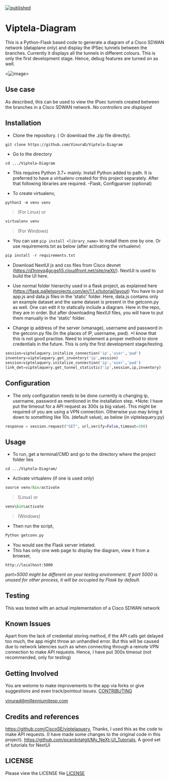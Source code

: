 [![published](https://static.production.devnetcloud.com/codeexchange/assets/images/devnet-published.svg)](https://developer.cisco.com/codeexchange/github/repo/VinuraD/Viptela-Diagram)

# Viptela-Diagram
This is a Python-Flask based code to generate a diagram of a Cisco SDWAN network (dataplane only) and display the IPSec tunnels between the branches. Currently it displays all the tunnels in different colours. This is only the first development stage. Hence, debug features are turned on as well.

<![image](https://user-images.githubusercontent.com/31266374/97273812-cf0fb080-1859-11eb-85fb-7c892b4a1bfd.png)>


## Use case
As described, this can be used to view the IPsec tunnels created between the branches in a Cisco SDWAN network. *No controllers are displayed*

## Installation

* Clone the repository. ( Or download the .zip file directly).
```
git clone https://github.com/VinuraD/Viptela-Diagram 
```

* Go to the directory
```
cd .../Viptela-Diagram
```

* This requires Python 3.7+ mainly. Install Python added to path. It is preferred to have a virtualenv created for this project separately. After that following libraries are required.
-Flask, Configparser (optional)

* To create virtualenv,

```python 
python3 -m venv venv
```
>(For Linux) or 

```python 
virtualenv venv
``` 
>(For Windows)

* You can use `pip install <library_name>` to install them one by one. Or use requirements.txt as below (after activating the virtualenv)

```python
pip install -r requirements.txt
```

* Download NextUI js and css files from Cisco devnet (https://d1nmyq4gcgsfi5.cloudfront.net/site/neXt/). NextUI is used to build the UI here. 

* Use normal folder hierarchy used in a flask project, as explained here (https://flask.palletsprojects.com/en/1.1.x/tutorial/layout) You have to put app.js and data.js files in the 'static' folder. Here, data.js contains only an example dataset and the same dataset is present in the getconn.py as well. One can edit it to statically include a diagram. Here in the repo, they are in order. But after downloading NextUI files, you will have to put them manually in the 'static' folder.

* Change ip address of the server (vmanage), username and password in the getconn.py file.(In the places of IP, username, pwd). *I know that this is not good practise. Need to implement a proper method to store credentials in the future. This is only the first development stage/testing. 

``` python
session=viptelaquery.initalize_connection('ip','user','pwd')
inventory=viptelaquery.get_inventory('ip',session)
session=viptelaquery.initalize_connection('ip','user','pwd')
link_det=viptelaquery.get_tunnel_statistic('ip',session,ip,inventory)
```


## Configuration

* The only configuration needs to be done currently is changing ip, username, password as mentioned in the installation step.
*Note: I have put the timeout for a API request as 300s (a big value). This might be required of you are using a VPN connection. Otherwise yuo may bring it down to something like 10s. (default value), as below (in viptelaquery.py)

```python
response = session.request("GET", url,verify=False,timeout=300)
```

## Usage

* To run, get a terminal/CMD and go to the directory where the project folder lies

 ```
 cd .../Viptela-Diagram/
 ```

* Activate virtualenv (if one is used only)

```python
source venv/bin/activate
```
>(Linux) or 
```python
venv\bin\activate
``` 
>(Windows)

* Then run the script,

```python
Python getconn.py
```
* You would see the Flask server intiated.
* This has only one web page to display the diagram, view it from a browser,

```
http://localhost:5000
```
*port=5000 might be different on your testing environment. If port 5000 is unused for other process, it will be occupied by Flask by default*.

## Testing

This was tested with an actual implementation of a Cisco SDWAN network

## Known Issues

Apart from the lack of credential storing method, if the API calls get delayed too much, the app might throw an unhandled error. But this will be caused due to network latencies such as when connecting through a remote VPN connection to make API requests. Hence, I have put 300s timeout (not recommended, only for testing)

## Getting Involved

You are welome to make improvements to the app via forks or give suggestions and even track/pointout issues.
[CONTRIBUTING](https://github.com/VinuraD/Viptela-Diagram/blob/main/CONTRIBUTING.md)

vinurad@millenniumitesp.com 

## Credits and references

https://github.com/CiscoSE/viptelaquery, Thanks, I used this as the code to make API requests. (I have made some changes to the original code in this project).
https://github.com/pcardotatgit/My_NeXt-UI_Tutorials, A good set of tutorials for NextUI

## LICENSE

Please view the LICENSE file
[LICENSE](https://github.com/VinuraD/Viptela-Diagram/blob/main/LICENSE)
